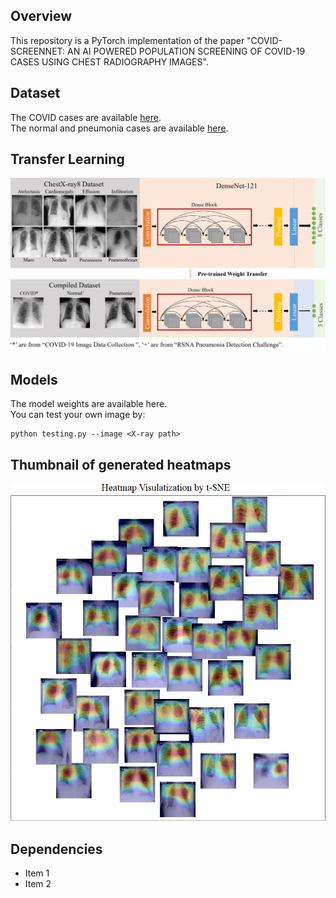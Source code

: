 Overview
----
This repository is a PyTorch implementation of the paper "COVID-SCREENNET: AN AI POWERED POPULATION SCREENING OF COVID-19 CASES USING CHEST RADIOGRAPHY IMAGES".

Dataset
-----
The COVID cases are available [here](https://github.com/ieee8023/covid-chestxray-dataset).  
The normal and pneumonia cases are available [here](https://www.kaggle.com/c/rsna-pneumonia-detection-challenge).


Transfer Learning
----
![](readme/transfer_learning.PNG)

Models
----
The model weights are available here.  
You can test your own image by:
```
python testing.py --image <X-ray path>
```

Thumbnail of generated heatmaps
-----
![](readme/heatmap.PNG)




Dependencies
-----
* Item 1
* Item 2


